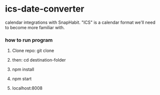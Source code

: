 # ics-date-converter

calendar integrations with SnapHabit. "ICS" is a calendar format we'll need to become more familiar with.

### how to run program
1. Clone repo: git clone 

2. then: cd destination-folder

3. npm install

4. npm start 

5. localhost:8008
 
